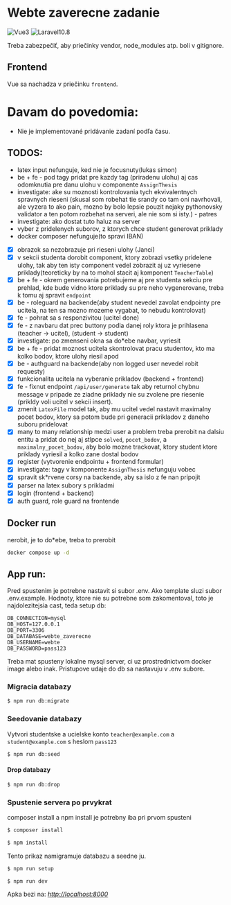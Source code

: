 # Webte zaverecne zadanie

![Vue3](https://img.shields.io/badge/Vue-3-green)
![Laravel10.8](https://img.shields.io/badge/Laravel-10.8-red)

Treba zabezpečiť, aby priečinky vendor, node_modules atp. boli v gitignore.

## Frontend

Vue sa nachadza v priečinku `frontend`.

# Davam do povedomia:

- Nie je implementované pridávanie zadaní podľa času.

## TODOS:
- latex input nefunguje, ked nie je focusnuty(lukas simon)
- be + fe - pod tagy pridat pre kazdy tag (priradenu ulohu) aj cas odomknutia pre danu ulohu v componente `AssignThesis`
- investigate: ake su moznosti kontrolovania tych ekvivalentnych spravnych rieseni (skusal som robehat tie srandy co tam oni navrhovali, ale vyzera to ako pain, mozno by bolo lepsie pouzit nejaky pythonovsky validator a ten potom rozbehat na serveri, ale nie som si isty.) - patres
- investigate: ako dostat tuto haluz na server
- vyber z pridelenych suborov, z ktorych chce student generovat priklady
- docker composer nefunguje(to spravi IBAN)
- [x] obrazok sa nezobrazuje pri rieseni ulohy (Janci)
- [x] v sekcii studenta dorobit component, ktory zobrazi vsetky pridelene ulohy, tak aby ten isty component vedel zobrazit aj uz vyriesene priklady(teoreticky by na to mohol stacit aj komponent `TeacherTable`)
- [x] be + fe - okrem generovania potrebujeme aj pre studenta sekciu pre prehlad, kde bude vidno ktore priklady su pre neho vygenerovane, treba k tomu aj spravit `endpoint`
- [x] be - roleguard na backende(aby student nevedel zavolat endpointy pre ucitela, na ten sa mozno mozeme vygabat, to nebudu kontrolovat)
- [x] fe - pohrat sa s responzivitou (ucitel done)
- [x] fe - z navbaru dat prec buttony podla danej roly ktora je prihlasena (teacher -> ucitel), (student -> student)
- [x] investigate: po zmenseni okna sa do\*ebe navbar, vyriesit
- [x] be + fe - pridat moznost ucitela skontrolovat pracu studentov, kto ma kolko bodov, ktore ulohy riesil apod
- [x] be - authguard na backende(aby non logged user nevedel robit requesty)
- [x] funkcionalita ucitela na vyberanie prikladov (backend + frontend)
- [x] fe - fixnut endpoint `/api/user/generate` tak aby returnol chybnu message v pripade ze ziadne priklady nie su zvolene pre riesenie (prikldy voli ucitel v sekcii insert).
- [x] zmenit `LatexFile` model tak, aby mu ucitel vedel nastavit maximalny pocet bodov, ktory sa potom bude pri generacii prikladov z daneho suboru pridelovat
- [x] many to many relationship medzi user a problem treba prerobit na dalsiu entitu a pridat do nej aj stlpce `solved`, `pocet_bodov`, a `maximalny_pocet_bodov`, aby bolo mozne trackovat, ktory student ktore priklady vyriesil a kolko zane dostal bodov
- [x] register (vytvorenie endpointu + frontend formular)
- [x] investigate: tagy v komponente `AssignThesis` nefunguju vobec
- [x] spravit sk\*rvene corsy na backende, aby sa islo z fe nan pripojit
- [x] parser na latex subory s prikladmi
- [x] login (frontend + backend)
- [x] auth guard, role guard na frontende

## Docker run

nerobit, je to do\*ebe, treba to prerobit

```bash
docker compose up -d
```

## App run:

Pred spustenim je potrebne nastavit si subor .env. Ako template sluzi subor .env.example. Hodnoty,
ktore nie su potrebne som zakomentoval, toto je najdolezitejsia cast, teda setup db:

```
DB_CONNECTION=mysql
DB_HOST=127.0.0.1
DB_PORT=3306
DB_DATABASE=webte_zaverecne
DB_USERNAME=webte
DB_PASSWORD=pass123
```

Treba mat spusteny lokalne mysql server, ci uz prostrednictvom docker image alebo inak.
Pristupove udaje do db sa nastavuju v .env subore.

### Migracia databazy

```bash
$ npm run db:migrate
```

### Seedovanie databazy

Vytvori studentske a ucielske konto `teacher@example.com` a `student@example.com` s heslom `pass123`

```bash
$ npm run db:seed
```

#### Drop databazy

```bash
$ npm run db:drop
```

### Spustenie servera po prvykrat

composer install a npm install je potrebny iba pri prvom spusteni

```bash
$ composer install
```

```bash
$ npm install
```

Tento prikaz namigramuje databazu a seedne ju.

```bash
$ npm run setup
```

```bash
$ npm run dev
```

Apka bezi na: _[http://localhost:8000](http://localhost:8000)_
